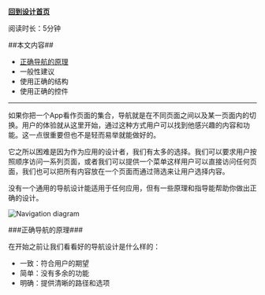 **[回到设计首页](../README.md)**

阅读时长：5分钟

##本文内容##

- [正确导航的原理](#正确导航的原理)
- 一般性建议
- 使用正确的结构
- 使用正确的控件

---

如果你把一个App看作页面的集合，导航就是在不同页面之间以及某一页面内的切换。用户的体验就从这里开始，通过这种方式用户可以找到他感兴趣的内容和功能。这一点很重要但也不是轻而易举就能做好的。

它之所以困难是因为作为应用的设计者，我们有太多的选择。我们可以要求用户按照顺序访问一系列页面，或者我们可以提供一个菜单这样用户可以直接访问任何页面，我们也可以把所有内容放在一个页面而通过筛选来让用户选择内容。

没有一个通用的导航设计能适用于任何应用，但有一些原理和指导能帮助你做出正确的设计。

![Navigation diagram]("https://docs.microsoft.com/zh-cn/windows/uwp/design/basics/images/navigation_diagram.png" "Diagram of an app's navigation")

###正确导航的原理###

在开始之前让我们看看好的导航设计是什么样的：

- 一致：符合用户的期望
- 简单：没有多余的功能
- 明确：提供清晰的路径和选项